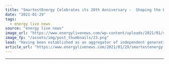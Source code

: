 ```yaml
---
title: "SmartestEnergy Celebrates its 20th Anniversary -  Shaping the Energy Landscape Since 2001"
date: "2021-01-29"
tags: 
  - energy live news
source: "energy live news"
image_url: "https://www.energylivenews.com/wp-content/uploads/2021/01/smartestenergy-20th-anniversary_720x412px.png"
image_fp: "/assets/img/post_thumbnails/23.png"
lead: "Having been established as an aggregator of independent generation projects in 2001, SmartestEnergy marks its 20th Anniversary this year and reaffirms its commitment to driving a smarter transition to net-zero globally. "
article_url: "https://www.energylivenews.com/2021/01/29/smartestenergy-turns-20/"
---
```


---
